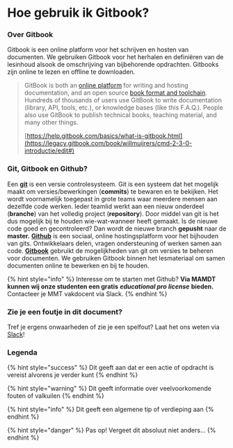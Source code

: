 # Hoe gebruik ik Gitbook?

### Over Gitbook

Gitbook is een online platform voor het schrijven en hosten van documenten. We gebruiken Gitbook voor het herhalen en definiëren van de lesinhoud alsook de omschrijving van bijbehorende opdrachten. Gitbooks zijn online te lezen en offline te downloaden.

> GitBook is both an [online platform](https://legacy.gitbook.com/book/willmuijrers/cmd-2-3-0-introductie/edit#) for writing and hosting documentation, and an open source [book format and toolchain](https://legacy.gitbook.com/book/willmuijrers/cmd-2-3-0-introductie/edit#). Hundreds of thousands of users use GitBook to write documentation \(library, API, tools, etc.\), or knowledge bases \(like this F.A.Q.\). People also use GitBook to publish technical books, teaching material, and many other things.
>
> [https://help.gitbook.com/basics/what-is-gitbook.html](https://legacy.gitbook.com/book/willmuijrers/cmd-2-3-0-introductie/edit#)

### Git, Gitbook en Github?

Een [**git**](https://legacy.gitbook.com/book/willmuijrers/cmd-2-3-0-introductie/edit#) is een versie controlesysteem. Git is een systeem dat het mogelijk maakt om versies/bewerkingen \(**commits**\) te bewaren en te bekijken. Het wordt voornamelijk toegepast in grote teams waar meerdere mensen aan dezelfde code werken. Ieder teamlid werkt aan een nieuw onderdeel \(**branche**\) van het volledig project \(**repository**\). Door middel van git is het dus mogelijk bij te houden wie-wat-wanneer heeft gemaakt. Is de nieuwe code goed en gecontroleerd? Dan wordt de nieuwe branch **gepusht** naar de **master.** [**Github**](https://legacy.gitbook.com/book/willmuijrers/cmd-2-3-0-introductie/edit#) is een sociaal, online hostingsplatform voor het bijhouden van gits. Ontwikkelaars delen, vragen ondersteuning of werken samen aan code. [**Gitbook**](https://legacy.gitbook.com/book/willmuijrers/cmd-2-3-0-introductie/edit#) gebruikt de mogelijkheden van git om versies te beheren voor documenten. We gebruiken Gitbook binnen het lesmateriaal om samen documenten online te bewerken en bij te houden.

{% hint style="info" %}
Interesse om te starten met Github? **Via MAMDT kunnen wij onze studenten een gratis** _**educational pro license**_ **bieden.** Contacteer je MMT vakdocent via Slack.
{% endhint %}

### Zie je een foutje in dit document?

Tref je ergens onwaarheden of zie je een spelfout? Laat het ons weten via [Slack](hoe-gebruik-ik-slack.md)!

### Legenda

{% hint style="success" %}
Dit geeft aan dat er een actie of opdracht is vereist alvorens je verder kunt
{% endhint %}

{% hint style="warning" %}
Dit geeft informatie over veelvoorkomende fouten of valkuilen
{% endhint %}

{% hint style="info" %}
Dit geeft een algemene tip of verdieping aan
{% endhint %}

{% hint style="danger" %}
Pas op! Vergeet dit absoluut niet anders...
{% endhint %}

